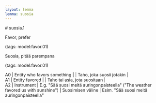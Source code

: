 ```yaml
---
layout: lemma
lemma: suosia
---
```


<div class="sense">
# <span class="sensename">suosia.1</span>

<span class="description">Favor, prefer</span>

(tags: model:favor.01)

<span class="description">Suosia, pitää parempana</span>

(tags: model:favor.01)

A0 | Entity who favors something |   | Taho, joka suosii jotakin |  
A1 | Entity favored |   | Taho tai asia, jota suositaan |  
A2 | Instrument | E.g. "Sää suosi meitä auringonpaisteella" ("The weather favored us with sunshine") | Suosimisen väline | Esim. "Sää suosi meitä auringonpaisteella"

</div>

